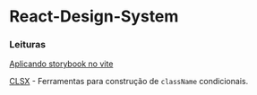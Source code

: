 # React-Design-System

### Leituras


[Aplicando storybook no vite](https://storybook.js.org/blog/storybook-for-vite/)

[CLSX](https://www.npmjs.com/package/clsx) - Ferramentas para construção de `className` condicionais.